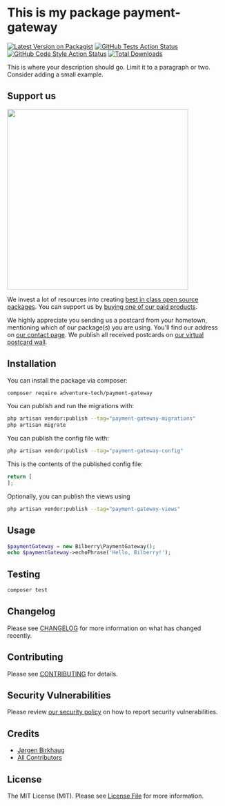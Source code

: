 # This is my package payment-gateway

[![Latest Version on Packagist](https://img.shields.io/packagist/v/adventure-tech/payment-gateway.svg?style=flat-square)](https://packagist.org/packages/adventure-tech/payment-gateway)
[![GitHub Tests Action Status](https://img.shields.io/github/actions/workflow/status/adventure-tech/payment-gateway/run-tests.yml?branch=main&label=tests&style=flat-square)](https://github.com/adventure-tech/payment-gateway/actions?query=workflow%3Arun-tests+branch%3Amain)
[![GitHub Code Style Action Status](https://img.shields.io/github/actions/workflow/status/adventure-tech/payment-gateway/fix-php-code-style-issues.yml?branch=main&label=code%20style&style=flat-square)](https://github.com/adventure-tech/payment-gateway/actions?query=workflow%3A"Fix+PHP+code+style+issues"+branch%3Amain)
[![Total Downloads](https://img.shields.io/packagist/dt/adventure-tech/payment-gateway.svg?style=flat-square)](https://packagist.org/packages/adventure-tech/payment-gateway)

This is where your description should go. Limit it to a paragraph or two. Consider adding a small example.

## Support us

[<img src="https://github-ads.s3.eu-central-1.amazonaws.com/payment-gateway.jpg?t=1" width="419px" />](https://spatie.be/github-ad-click/payment-gateway)

We invest a lot of resources into creating [best in class open source packages](https://spatie.be/open-source). You can support us by [buying one of our paid products](https://spatie.be/open-source/support-us).

We highly appreciate you sending us a postcard from your hometown, mentioning which of our package(s) you are using. You'll find our address on [our contact page](https://spatie.be/about-us). We publish all received postcards on [our virtual postcard wall](https://spatie.be/open-source/postcards).

## Installation

You can install the package via composer:

```bash
composer require adventure-tech/payment-gateway
```

You can publish and run the migrations with:

```bash
php artisan vendor:publish --tag="payment-gateway-migrations"
php artisan migrate
```

You can publish the config file with:

```bash
php artisan vendor:publish --tag="payment-gateway-config"
```

This is the contents of the published config file:

```php
return [
];
```

Optionally, you can publish the views using

```bash
php artisan vendor:publish --tag="payment-gateway-views"
```

## Usage

```php
$paymentGateway = new Bilberry\PaymentGateway();
echo $paymentGateway->echoPhrase('Hello, Bilberry!');
```

## Testing

```bash
composer test
```

## Changelog

Please see [CHANGELOG](CHANGELOG.md) for more information on what has changed recently.

## Contributing

Please see [CONTRIBUTING](CONTRIBUTING.md) for details.

## Security Vulnerabilities

Please review [our security policy](../../security/policy) on how to report security vulnerabilities.

## Credits

- [Jørgen Birkhaug](https://github.com/jorgenb)
- [All Contributors](../../contributors)

## License

The MIT License (MIT). Please see [License File](LICENSE.md) for more information.
